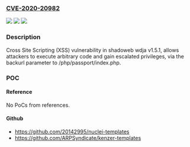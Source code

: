 ### [CVE-2020-20982](https://cve.mitre.org/cgi-bin/cvename.cgi?name=CVE-2020-20982)
![](https://img.shields.io/static/v1?label=Product&message=n%2Fa&color=blue)
![](https://img.shields.io/static/v1?label=Version&message=n%2Fa&color=blue)
![](https://img.shields.io/static/v1?label=Vulnerability&message=n%2Fa&color=brighgreen)

### Description

Cross Site Scripting (XSS) vulnerability in shadoweb wdja v1.5.1, allows attackers to execute arbitrary code and gain escalated privileges, via the backurl parameter to /php/passport/index.php.

### POC

#### Reference
No PoCs from references.

#### Github
- https://github.com/20142995/nuclei-templates
- https://github.com/ARPSyndicate/kenzer-templates

